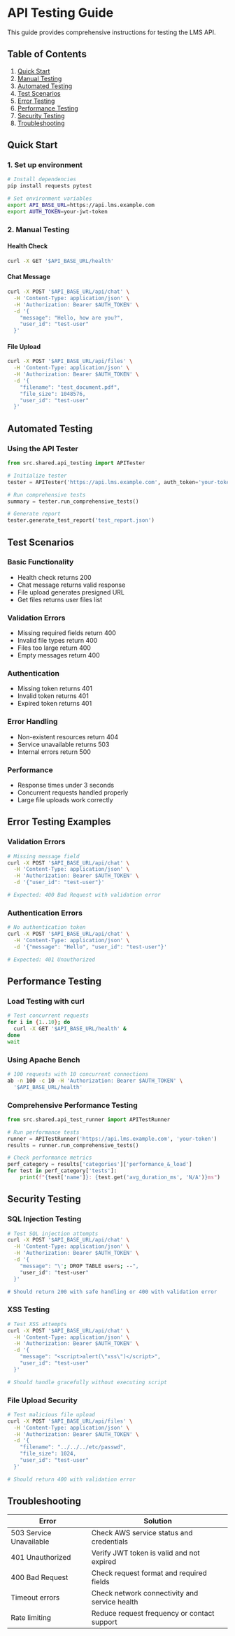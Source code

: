 # API Testing Guide

This guide provides comprehensive instructions for testing the LMS API.

## Table of Contents

1. [Quick Start](#quick-start)
2. [Manual Testing](#manual-testing)
3. [Automated Testing](#automated-testing)
4. [Test Scenarios](#test-scenarios)
5. [Error Testing](#error-testing)
6. [Performance Testing](#performance-testing)
7. [Security Testing](#security-testing)
8. [Troubleshooting](#troubleshooting)

## Quick Start

### 1. Set up environment

```bash
# Install dependencies
pip install requests pytest

# Set environment variables
export API_BASE_URL=https://api.lms.example.com
export AUTH_TOKEN=your-jwt-token
```

### 2. Manual Testing

#### Health Check
```bash
curl -X GET '$API_BASE_URL/health'
```

#### Chat Message
```bash
curl -X POST '$API_BASE_URL/api/chat' \
  -H 'Content-Type: application/json' \
  -H 'Authorization: Bearer $AUTH_TOKEN' \
  -d '{
    "message": "Hello, how are you?",
    "user_id": "test-user"
  }'
```

#### File Upload
```bash
curl -X POST '$API_BASE_URL/api/files' \
  -H 'Content-Type: application/json' \
  -H 'Authorization: Bearer $AUTH_TOKEN' \
  -d '{
    "filename": "test_document.pdf",
    "file_size": 1048576,
    "user_id": "test-user"
  }'
```

## Automated Testing

### Using the API Tester

```python
from src.shared.api_testing import APITester

# Initialize tester
tester = APITester('https://api.lms.example.com', auth_token='your-token')

# Run comprehensive tests
summary = tester.run_comprehensive_tests()

# Generate report
tester.generate_test_report('test_report.json')
```

## Test Scenarios

### Basic Functionality

- Health check returns 200
- Chat message returns valid response
- File upload generates presigned URL
- Get files returns user files list

### Validation Errors

- Missing required fields return 400
- Invalid file types return 400
- Files too large return 400
- Empty messages return 400

### Authentication

- Missing token returns 401
- Invalid token returns 401
- Expired token returns 401

### Error Handling

- Non-existent resources return 404
- Service unavailable returns 503
- Internal errors return 500

### Performance

- Response times under 3 seconds
- Concurrent requests handled properly
- Large file uploads work correctly

## Error Testing Examples

### Validation Errors

```bash
# Missing message field
curl -X POST '$API_BASE_URL/api/chat' \
  -H 'Content-Type: application/json' \
  -H 'Authorization: Bearer $AUTH_TOKEN' \
  -d '{"user_id": "test-user"}'

# Expected: 400 Bad Request with validation error
```

### Authentication Errors

```bash
# No authentication token
curl -X POST '$API_BASE_URL/api/chat' \
  -H 'Content-Type: application/json' \
  -d '{"message": "Hello", "user_id": "test-user"}'

# Expected: 401 Unauthorized
```

## Performance Testing

### Load Testing with curl

```bash
# Test concurrent requests
for i in {1..10}; do
  curl -X GET '$API_BASE_URL/health' &
done
wait
```

### Using Apache Bench

```bash
# 100 requests with 10 concurrent connections
ab -n 100 -c 10 -H 'Authorization: Bearer $AUTH_TOKEN' \
  '$API_BASE_URL/health'
```

### Comprehensive Performance Testing

```python
from src.shared.api_test_runner import APITestRunner

# Run performance tests
runner = APITestRunner('https://api.lms.example.com', 'your-token')
results = runner.run_comprehensive_tests()

# Check performance metrics
perf_category = results['categories']['performance_&_load']
for test in perf_category['tests']:
    print(f"{test['name']}: {test.get('avg_duration_ms', 'N/A')}ms")
```

## Security Testing

### SQL Injection Testing

```bash
# Test SQL injection attempts
curl -X POST '$API_BASE_URL/api/chat' \
  -H 'Content-Type: application/json' \
  -H 'Authorization: Bearer $AUTH_TOKEN' \
  -d '{
    "message": "\'; DROP TABLE users; --",
    "user_id": "test-user"
  }'

# Should return 200 with safe handling or 400 with validation error
```

### XSS Testing

```bash
# Test XSS attempts
curl -X POST '$API_BASE_URL/api/chat' \
  -H 'Content-Type: application/json' \
  -H 'Authorization: Bearer $AUTH_TOKEN' \
  -d '{
    "message": "<script>alert(\"xss\")</script>",
    "user_id": "test-user"
  }'

# Should handle gracefully without executing script
```

### File Upload Security

```bash
# Test malicious file upload
curl -X POST '$API_BASE_URL/api/files' \
  -H 'Content-Type: application/json' \
  -H 'Authorization: Bearer $AUTH_TOKEN' \
  -d '{
    "filename": "../../../etc/passwd",
    "file_size": 1024,
    "user_id": "test-user"
  }'

# Should return 400 with validation error
```

## Troubleshooting

| Error | Solution |
|-------|----------|
| 503 Service Unavailable | Check AWS service status and credentials |
| 401 Unauthorized | Verify JWT token is valid and not expired |
| 400 Bad Request | Check request format and required fields |
| Timeout errors | Check network connectivity and service health |
| Rate limiting | Reduce request frequency or contact support |
